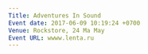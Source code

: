 ```yaml
---
Title: Adventures In Sound
Event date: 2017-06-09 10:19:24 +0700
Venue: Rockstore, 24 Ma May
Event URL: wwww.lenta.ru
---
```

